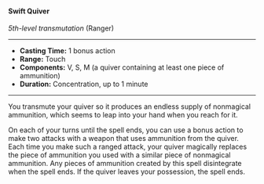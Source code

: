 #### Swift Quiver
*5th-level transmutation* (Ranger)
___
- **Casting Time:** 1 bonus action
- **Range:** Touch
- **Components:** V, S, M (a quiver containing at least one piece of ammunition)
- **Duration:** Concentration, up to 1 minute
---
You transmute your quiver so it produces an endless supply of nonmagical ammunition, which seems to leap into your hand when you reach for it.

On each of your turns until the spell ends, you can use a bonus action to make two attacks with a weapon that uses ammunition from the quiver. Each time you make such a ranged attack, your quiver magically replaces the piece of ammunition you used with a similar piece of nonmagical ammunition. Any pieces of ammunition created by this spell disintegrate when the spell ends. If the quiver leaves your possession, the spell ends.